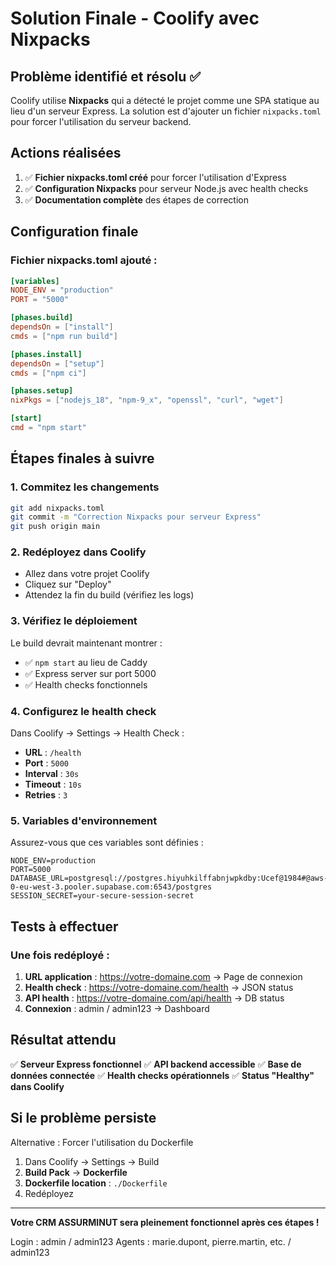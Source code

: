 # Solution Finale - Coolify avec Nixpacks

## Problème identifié et résolu ✅

Coolify utilise **Nixpacks** qui a détecté le projet comme une SPA statique au lieu d'un serveur Express. La solution est d'ajouter un fichier `nixpacks.toml` pour forcer l'utilisation du serveur backend.

## Actions réalisées

1. ✅ **Fichier nixpacks.toml créé** pour forcer l'utilisation d'Express
2. ✅ **Configuration Nixpacks** pour serveur Node.js avec health checks
3. ✅ **Documentation complète** des étapes de correction

## Configuration finale

### Fichier nixpacks.toml ajouté :
```toml
[variables]
NODE_ENV = "production"  
PORT = "5000"

[phases.build]
dependsOn = ["install"]
cmds = ["npm run build"]

[phases.install] 
dependsOn = ["setup"]
cmds = ["npm ci"]

[phases.setup]
nixPkgs = ["nodejs_18", "npm-9_x", "openssl", "curl", "wget"]

[start]
cmd = "npm start"
```

## Étapes finales à suivre

### 1. Commitez les changements
```bash
git add nixpacks.toml
git commit -m "Correction Nixpacks pour serveur Express"
git push origin main
```

### 2. Redéployez dans Coolify
- Allez dans votre projet Coolify
- Cliquez sur "Deploy"
- Attendez la fin du build (vérifiez les logs)

### 3. Vérifiez le déploiement
Le build devrait maintenant montrer :
- ✅ `npm start` au lieu de Caddy
- ✅ Express server sur port 5000
- ✅ Health checks fonctionnels

### 4. Configurez le health check
Dans Coolify → Settings → Health Check :
- **URL** : `/health`
- **Port** : `5000`
- **Interval** : `30s`
- **Timeout** : `10s`
- **Retries** : `3`

### 5. Variables d'environnement
Assurez-vous que ces variables sont définies :
```env
NODE_ENV=production
PORT=5000
DATABASE_URL=postgresql://postgres.hiyuhkilffabnjwpkdby:Ucef@1984#@aws-0-eu-west-3.pooler.supabase.com:6543/postgres
SESSION_SECRET=your-secure-session-secret
```

## Tests à effectuer

### Une fois redéployé :
1. **URL application** : https://votre-domaine.com → Page de connexion
2. **Health check** : https://votre-domaine.com/health → JSON status
3. **API health** : https://votre-domaine.com/api/health → DB status
4. **Connexion** : admin / admin123 → Dashboard

## Résultat attendu

✅ **Serveur Express fonctionnel**
✅ **API backend accessible**
✅ **Base de données connectée**
✅ **Health checks opérationnels**
✅ **Status "Healthy" dans Coolify**

## Si le problème persiste

Alternative : Forcer l'utilisation du Dockerfile
1. Dans Coolify → Settings → Build
2. **Build Pack** → **Dockerfile**
3. **Dockerfile location** : `./Dockerfile`
4. Redéployez

---

**Votre CRM ASSURMINUT sera pleinement fonctionnel après ces étapes !**

Login : admin / admin123
Agents : marie.dupont, pierre.martin, etc. / admin123